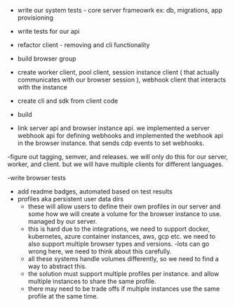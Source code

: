 - write our system tests - core server frameowrk ex: db, migrations, app provisioning
- write tests for our api
- refactor client - removing and cli functionality 
- build browser group 
- create worker client, pool client, session instance client ( that actually communicates with our browser session ), webhook client that interacts with the instance
- create cli and sdk from client code 
- build 


- link server api and browser instance api. we implemented a server webhook api for defining webhooks and implemented the webhook api in the browser instance. that sends cdp events to set webhooks. 

-figure out tagging, semver, and releases. we will only do this for our server, worker, and client. but we will have multiple clients for different languages.  


-write browser tests
- add readme badges, automated based on test results 
- profiles aka persistent user data dirs
  - these will allow users to define their own profiles in our server and some how we will create a volume for the browser instance to use. managed by our server. 
  - this is hard due to the integrations, we need to support docker, kubernetes, azure container instances, aws, gcp etc. we need to also support multiple browser types and versions. 
  -lots can go wrong here, we need to think about this carefully.   
  - all these systems handle volumes differently, so we need to find a way to abstract this. 
  - the solution must support multiple profiles per instance.  and allow multiple instances to share the same profile.  
  - there may need to be trade offs if multiple instances use the same profile at the same time.